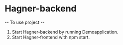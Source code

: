 # Hagner-backend

-- To use project --

1. Start Hagner-backend by running Demoapplication.
2. Start Hagner-frontend with npm start.
